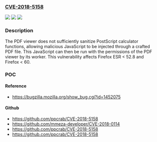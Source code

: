 ### [CVE-2018-5158](https://cve.mitre.org/cgi-bin/cvename.cgi?name=CVE-2018-5158)
![](https://img.shields.io/static/v1?label=Product&message=Firefox&color=blue)
![](https://img.shields.io/static/v1?label=Version&message=%3C%2060%20&color=brighgreen)
![](https://img.shields.io/static/v1?label=Vulnerability&message=Malicious%20PDF%20can%20inject%20JavaScript%20into%20PDF%20Viewer&color=brighgreen)

### Description

The PDF viewer does not sufficiently sanitize PostScript calculator functions, allowing malicious JavaScript to be injected through a crafted PDF file. This JavaScript can then be run with the permissions of the PDF viewer by its worker. This vulnerability affects Firefox ESR < 52.8 and Firefox < 60.

### POC

#### Reference
- https://bugzilla.mozilla.org/show_bug.cgi?id=1452075

#### Github
- https://github.com/ppcrab/CVE-2018-5158
- https://github.com/mmeza-developer/CVE-2018-0114
- https://github.com/ppcrab/CVE-2018-5158
- https://github.com/ppcrab/CVE-2018-5158

